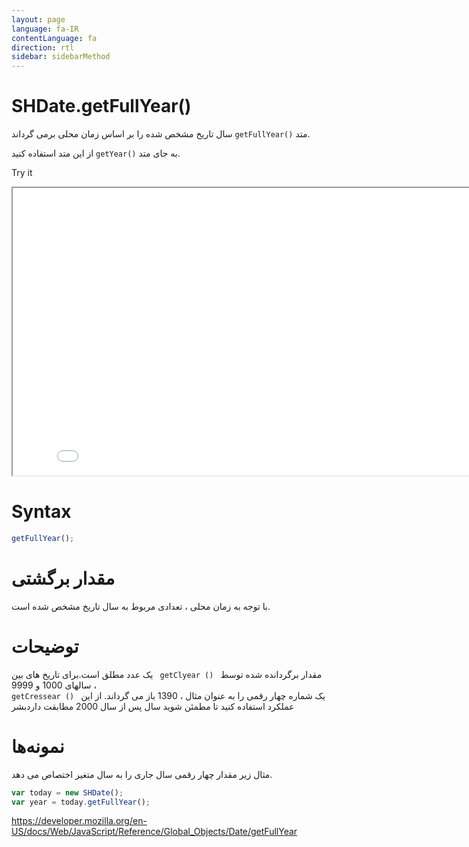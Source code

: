 ```yaml
---
layout: page
language: fa-IR
contentLanguage: fa
direction: rtl
sidebar: sidebarMethod
---
```


# SHDate.getFullYear()

متد <code dir="ltr">getFullYear()</code> سال تاریخ مشخص شده را بر اساس زمان محلی برمی گرداند.

به جای متد <code dir="ltr">getYear()</code> از این متد استفاده کنید.

Try it

<iframe style="width: 830px; height: 460px;" src="/SHDateTime-js/examples/live.html?function=getFullYear" title="MDN Web Docs Interactive Example" loading="lazy"></iframe>
<br/>

# Syntax

```js
getFullYear();
```

# مقدار برگشتی

با توجه به زمان محلی ، تعدادی مربوط به سال تاریخ مشخص شده است.

# توضیحات

مقدار برگردانده شده توسط <code dir = "ltr"> getClyear () </code> یک عدد مطلق است.برای تاریخ های بین سالهای 1000 و 9999 ، <code dir = "ltr"> getCressear () </code> یک شماره چهار رقمی را به عنوان مثال ، 1390 باز می گرداند. از این عملکرد استفاده کنید تا مطمئن شوید سال پس از سال 2000 مطابقت داردبشر

# نمونه‌ها

مثال زیر مقدار چهار رقمی سال جاری را به سال متغیر اختصاص می دهد.

```js
var today = new SHDate();
var year = today.getFullYear();
```

https://developer.mozilla.org/en-US/docs/Web/JavaScript/Reference/Global_Objects/Date/getFullYear
